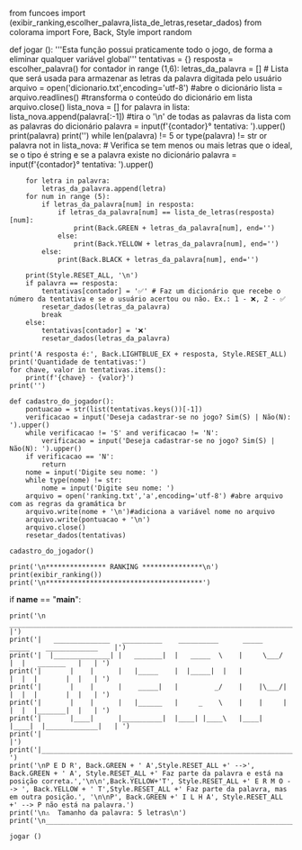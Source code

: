 from funcoes import (exibir_ranking,escolher_palavra,lista_de_letras,resetar_dados)
from colorama import Fore, Back, Style
import random

def jogar ():
    '''Esta função possui praticamente todo o jogo, de forma a eliminar qualquer variável global'''
    tentativas = {}
    resposta = escolher_palavra()
    for contador in range (1,6):
        letras_da_palavra = [] # Lista que será usada para armazenar as letras da palavra digitada pelo usuário
        arquivo = open('dicionario.txt',encoding='utf-8') #abre o dicionário
        lista = arquivo.readlines() #transforma o conteúdo do dicionário em lista
        arquivo.close()
        lista_nova = []
        for palavra in lista:
            lista_nova.append(palavra[:-1]) #tira o '\n' de todas as palavras da lista com as palavras do dicionário
        palavra = input(f'{contador}° tentativa: ').upper()
        print(palavra)
        print('')
        while len(palavra) != 5 or type(palavra) != str or palavra not in lista_nova:  # Verifica se tem menos ou mais letras que o ideal, se o tipo é string e se a palavra existe no dicionário
            palavra = input(f'{contador}° tentativa: ').upper()

        for letra in palavra:
            letras_da_palavra.append(letra)
        for num in range (5):
            if letras_da_palavra[num] in resposta:
                if letras_da_palavra[num] == lista_de_letras(resposta)[num]:
                    print(Back.GREEN + letras_da_palavra[num], end='')
                else:
                    print(Back.YELLOW + letras_da_palavra[num], end='')
            else:
                print(Back.BLACK + letras_da_palavra[num], end='')
    
        print(Style.RESET_ALL, '\n')
        if palavra == resposta:
            tentativas[contador] = '✅' # Faz um dicionário que recebe o número da tentativa e se o usuário acertou ou não. Ex.: 1 - ❌, 2 - ✅
            resetar_dados(letras_da_palavra)
            break
        else:
            tentativas[contador] = '❌'
            resetar_dados(letras_da_palavra)

    print('A resposta é:', Back.LIGHTBLUE_EX + resposta, Style.RESET_ALL)
    print('Quantidade de tentativas:')
    for chave, valor in tentativas.items():
        print(f'{chave} - {valor}')
    print('')
    
    def cadastro_do_jogador():
        pontuacao = str(list(tentativas.keys())[-1])
        verificacao = input('Deseja cadastrar-se no jogo? Sim(S) | Não(N): ').upper()
        while verificacao != 'S' and verificacao != 'N':
            verificacao = input('Deseja cadastrar-se no jogo? Sim(S) | Não(N): ').upper()
        if verificacao == 'N':
            return
        nome = input('Digite seu nome: ')
        while type(nome) != str:
            nome = input('Digite seu nome: ')
        arquivo = open('ranking.txt','a',encoding='utf-8') #abre arquivo com as regras da gramática br
        arquivo.write(nome + '\n')#adiciona a variável nome no arquivo
        arquivo.write(pontuacao + '\n')
        arquivo.close()
        resetar_dados(tentativas)

    cadastro_do_jogador()

    print('\n*************** RANKING ***************\n')
    print(exibir_ranking())
    print('\n***************************************')
            
if __name__ == "__main__":

    print('\n ______________________________________________________________________________________\n|                                                                                      |')
    print('|   ______________   __________    __________      _____     _____    _____________    |')
    print('|  |______________| |   _______|  |   _____  \    |     \___/     |  |   _______   |   | ')  
    print('|       |    |      |   |_____    |  |_____|  |   |               |  |  |       |  |   | ')
    print('|       |    |      |    _____|   |         _/    |    |\___/|    |  |  |       |  |   | ')
    print('|       |    |      |   |______   |     _    \    |    |     |    |  |  |_______|  |   | ')
    print('|       |____|      |__________|  |____| |____\   |____|     |____|  |_____________|   | ')
    print('|                                                                                      |')
    print('|______________________________________________________________________________________|                                                                                      ')
    print('\nP E D R', Back.GREEN + ' A',Style.RESET_ALL +' -->', Back.GREEN + ' A', Style.RESET_ALL +' Faz parte da palavra e está na posição correta.','\n\n',Back.YELLOW+'T', Style.RESET_ALL +' E R M O --> ', Back.YELLOW + ' T',Style.RESET_ALL +' Faz parte da palavra, mas em outra posição.', '\n\nP', Back.GREEN +' I L H A', Style.RESET_ALL +' --> P não está na palavra.')
    print('\n⚠️  Tamanho da palavra: 5 letras\n')
    print('\n______________________________________________________________________________________\n')

    jogar ()
